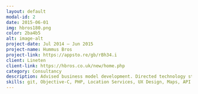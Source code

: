 ```yaml
---
layout: default
modal-id: 2
date: 2015-06-01
img: hbros180.png
color: 2ba4b5
alt: image-alt
project-date: Jul 2014 — Jun 2015
project-name: Hummus Bros
project-link: https://appsto.re/gb/rBh34.i
client: Lineten
client-link: https://hbros.co.uk/new/home.php
category: Consultancy
description: Advised business model development. Directed technology stack choices from legacy style hosting and frameworks to SAAS. Scripted automatic build and submission of white label iOS app from web admin panel settings. Integrated 3rd party APIs in PHP (PayPal, NetPay, Fourth and Synergy). Worked on a variety of whitelabeled ecommerce apps (one being Hummus Bros app).
skills: git, Objective-C, PHP, Location Services, UX Design, Maps, API Design, Apple Pay, Open Cart, Application Architecture, 3rd Party Integration, Payment Processing, Wrapper App
---
```


